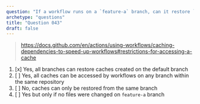 ```yaml
---
question: "If a workflow runs on a `feature-a` branch, can it restore `caches` created in the default `main` branch?"
archetype: "questions"
title: "Question 043"
draft: false
---
```



> https://docs.github.com/en/actions/using-workflows/caching-dependencies-to-speed-up-workflows#restrictions-for-accessing-a-cache
1. [x] Yes, all branches can restore caches created on the default branch
1. [ ] Yes, all caches can be accessed by workflows on any branch within the same repository
1. [ ] No, caches can only be restored from the same branch
1. [ ] Yes but only if no files were changed on `feature-a` branch
